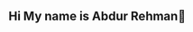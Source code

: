 ## Hi My name is Abdur Rehman👋

<!--
**Abdurrehman4u/Abdurrehman4u** is a ✨ _special_ ✨ repository because its `README.md` (this file) appears on your GitHub profile.

Here are some ideas to get you started:

- 🔭 I’m currently working on ...
🌱 I’m currently learning AI and Machine Learning 
- 👯 I’m looking to collaborate on ...
- 🤔 I’m looking for help with ...
💬 Ask me about AI ,Machine Learning and also Mobile App Development
- 📫 How to reach me: ...
- 😄 Pronouns: ...
- ⚡ Fun fact: ...
-->
